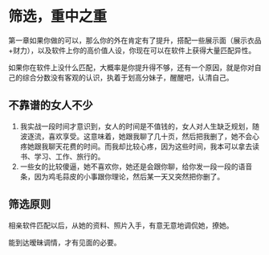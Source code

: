 # 筛选，重中之重

第一章如果你做的可以，那么你的外在肯定有了提升，搭配一些展示面（展示衣品+财力），以及软件上你的高价值人设，你现在可以在软件上获得大量匹配异性。

如果你在软件上没什么匹配，大概率是你提升得不够，还有一个原因，就是你对自己的综合分数没有客观的认识，执着于划高分妹子，醒醒吧，认清自己。

## 不靠谱的女人不少

1. 我实战一段时间才意识到，女人的时间是不值钱的，女人对人生缺乏规划，随波逐流，喜欢享受。这意味着，她跟我聊了几十页，然后把我删了，她不会心疼她跟我聊天花费的时间。而我却比较心疼，因为这些时间，我本可以拿去读书、学习、工作、旅行的。
2. 一些女的比较傻逼，她不喜欢你，她还是会跟你聊，给你发一段一段的语音条，因为鸡毛蒜皮的小事跟你理论，然后某一天又突然把你删了。

## 筛选原则

相亲软件匹配以后，从她的资料、照片入手，有意无意地调侃她，撩她。

能到达暧昧调情，才有见面的必要。

